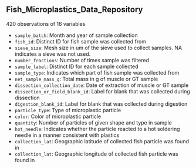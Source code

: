 ## Fish_Microplastics_Data_Repository
420 observations of 16 variables

- `sample_batch`: Month and year of sample collection
- `fish_id`: Distinct ID for fish sample was collected from
- `sieve_size`: Mesh size in um of the sieve used to collect samples. NA indicates a sieve was not used.
- `number_fractions`: Number of times sample was filtered
- `sample_label`: Distinct ID for each sample collected
- `sample_type`: Indicates which part of fish sample was collected from
- `net_sample_mass_g`: Total mass in g of muscle or GT sample
- `dissection_collection_date`: Date of extraction of muscle or GT sample
- `dissection_or_field_blank_id`: Label for blank that was collected during dissection
- `digestion_blank_id`: Label for blank that was collected during digestion
- `particle_type`: Type of microplastic particle
- `color`: Color of microplastic particle
- `quantity`: Number of particles of given shape and type in sample
- `hot_needle`: Indicates whether the particle reacted to a hot soldering needle in a manner consistent with plastics
- `collection_lat`: Geographic latitude of collected fish particle was found in
- `collection_lat`: Geographic longitude of collected fish particle was found in
